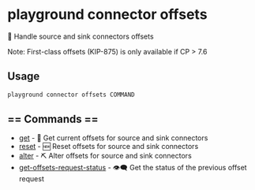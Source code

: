 # playground connector offsets

💈 Handle source and sink connectors offsets  
  
  Note: First-class offsets (KIP-875) is only available if CP \> 7.6  


## Usage

```bash
playground connector offsets COMMAND
```

## == Commands ==

- [get](playground%20connector%20offsets%20get) - 🏹 Get current offsets for source and sink connectors
- [reset](playground%20connector%20offsets%20reset) - 🆕 Reset offsets for source and sink connectors
- [alter](playground%20connector%20offsets%20alter) - ⛏️ Alter offsets for source and sink connectors
- [get-offsets-request-status](playground%20connector%20offsets%20get-offsets-request-status) - 👁️‍🗨️ Get the status of the previous offset request


